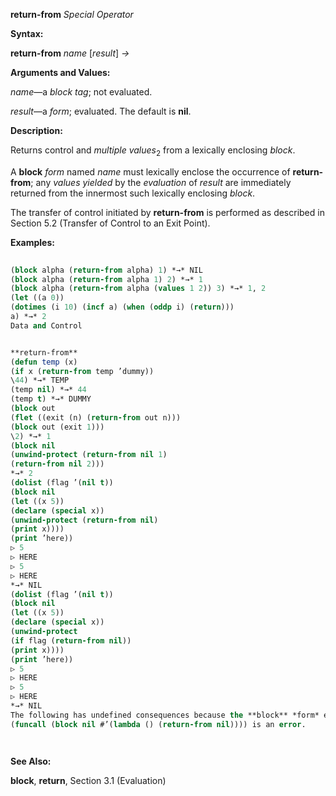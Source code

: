 **return-from** *Special Operator* 



**Syntax:** 



**return-from** *name* [*result*] *→* 



**Arguments and Values:** 



*name*—a *block tag*; not evaluated. 



*result*—a *form*; evaluated. The default is **nil**. 



**Description:** 



Returns control and *multiple values*<sub>2</sub> from a lexically enclosing *block*. 



A **block** *form* named *name* must lexically enclose the occurrence of **return-from**; any *values yielded* by the *evaluation* of *result* are immediately returned from the innermost such lexically enclosing *block*. 



The transfer of control initiated by **return-from** is performed as described in Section 5.2 (Transfer of Control to an Exit Point). 



**Examples:**
```lisp
 
(block alpha (return-from alpha) 1) *→* NIL 
(block alpha (return-from alpha 1) 2) *→* 1 
(block alpha (return-from alpha (values 1 2)) 3) *→* 1, 2 
(let ((a 0)) 
(dotimes (i 10) (incf a) (when (oddp i) (return))) 
a) *→* 2 
Data and Control 


**return-from** 
(defun temp (x) 
(if x (return-from temp ’dummy)) 
\44) *→* TEMP 
(temp nil) *→* 44 
(temp t) *→* DUMMY 
(block out 
(flet ((exit (n) (return-from out n))) 
(block out (exit 1))) 
\2) *→* 1 
(block nil 
(unwind-protect (return-from nil 1) 
(return-from nil 2))) 
*→* 2 
(dolist (flag ’(nil t)) 
(block nil 
(let ((x 5)) 
(declare (special x)) 
(unwind-protect (return-from nil) 
(print x)))) 
(print ’here)) 
▷ 5 
▷ HERE 
▷ 5 
▷ HERE 
*→* NIL 
(dolist (flag ’(nil t)) 
(block nil 
(let ((x 5)) 
(declare (special x)) 
(unwind-protect 
(if flag (return-from nil)) 
(print x)))) 
(print ’here)) 
▷ 5 
▷ HERE 
▷ 5 
▷ HERE 
*→* NIL 
The following has undefined consequences because the **block** *form* exits normally before the **return-from** *form* is attempted. 
(funcall (block nil #’(lambda () (return-from nil)))) is an error. 




```
**See Also:** 



**block**, **return**, Section 3.1 (Evaluation) 



